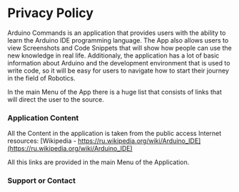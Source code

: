 # Privacy Policy

Arduino Commands is an application that provides users with the ability to learn the Arduino IDE programming language. The App also allows users to view Screenshots and Code Snippets that will show how people can use the new knowledge in real life. Additionaly, the application has a lot of basic information about Arduino and the development environment that is used to write code, so it will be easy for users to navigate how to start their journey in the field of Robotics.

In the main Menu of the App there is a huge list that consists of links that will direct the user to the source.

### Application Content

All the Content in the application is taken from the public access Internet resources:
[Wikipedia - https://ru.wikipedia.org/wiki/Arduino_IDE](https://ru.wikipedia.org/wiki/Arduino_IDE)

All this links are provided in the main Menu of the Application.


### Support or Contact

